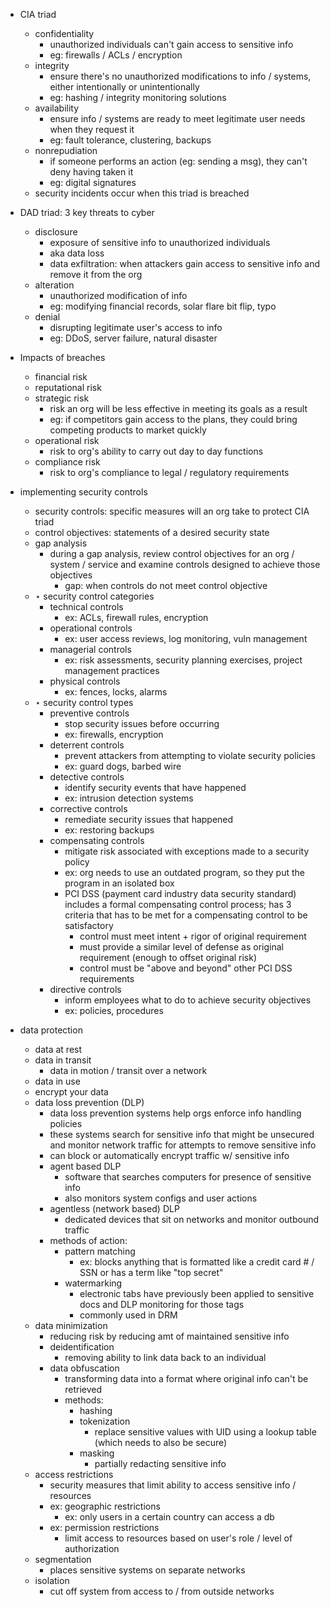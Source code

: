 - CIA triad
	- confidentiality
		- unauthorized individuals can't gain access to sensitive info 
		- eg: firewalls / ACLs / encryption
	- integrity
		- ensure there's no unauthorized modifications to info / systems, either intentionally or unintentionally 
		- eg: hashing / integrity monitoring solutions 
	- availability 
		- ensure info / systems are ready to meet legitimate user needs when they request it 
		- eg: fault tolerance, clustering, backups 
	- nonrepudiation
		- if someone performs an action (eg: sending a msg), they can't deny having taken it 
		- eg: digital signatures
	- security incidents occur when this triad is breached
- DAD triad: 3 key threats to cyber 
	- disclosure
		- exposure of sensitive info to unauthorized individuals
		- aka data loss
		- data exfiltration: when attackers gain access to sensitive info and remove it from the org
	- alteration
		- unauthorized modification of info
		- eg: modifying financial records, solar flare bit flip, typo
	- denial
		- disrupting legitimate user's access to info
		- eg: DDoS, server failure, natural disaster 

- Impacts of breaches
	- financial risk 
	- reputational risk
	- strategic risk
		- risk an org will be less effective in meeting its goals as a result 
		- eg: if competitors gain access to the plans, they could bring competing products to market quickly 
	- operational risk
		- risk to org's ability to carry out day to day functions
	- compliance risk
		- risk to org's compliance to legal / regulatory requirements

- implementing security controls
	- security controls: specific measures will an org take to protect CIA triad
	- control objectives: statements of a desired security state
	- gap analysis
		- during a gap analysis, review control objectives for an org / system / service and examine controls designed to achieve those objectives 
			- gap: when controls do not meet control objective 
	- $\star$ security control categories
		- technical controls
			- ex: ACLs, firewall rules, encryption
		- operational controls
			- ex: user access reviews, log monitoring, vuln management
		- managerial controls
			- ex: risk assessments, security planning exercises, project management practices
		- physical controls
			- ex: fences, locks, alarms
	- $\star$ security control types
		- preventive controls
			- stop security issues before occurring
			- ex: firewalls, encryption
		- deterrent controls
			- prevent attackers from attempting to violate security policies
			- ex: guard dogs, barbed wire
		- detective controls
			- identify security events that have happened
			- ex: intrusion detection systems
		- corrective controls
			- remediate security issues that happened 
			- ex: restoring backups 
		- compensating controls
			- mitigate risk associated with exceptions made to a security policy
			- ex: org needs to use an outdated program, so they put the program in an isolated box
			- PCI DSS (payment card industry data security standard) includes a formal compensating control process; has 3 criteria that has to be met for a compensating control to be satisfactory
				- control must meet intent + rigor of original requirement
				- must provide a similar level of defense as original requirement (enough to offset original risk)
				- control must be "above and beyond" other PCI DSS requirements
		- directive controls 
			- inform employees what to do to achieve security objectives 
			- ex: policies, procedures
- data protection
	- data at rest
	- data in transit
		- data in motion / transit over a network
	- data in use
	- encrypt your data
	- data loss prevention (DLP)
		- data loss prevention systems help orgs enforce info handling policies 
		- these systems search for sensitive info that might be unsecured and monitor network traffic for attempts to remove sensitive info 
		- can block or automatically encrypt traffic w/ sensitive info 
		- agent based DLP 
			- software that searches computers for presence of sensitive info 
			- also monitors system configs and user actions 
		- agentless (network based) DLP
			- dedicated devices that sit on networks and monitor outbound traffic 
		- methods of action:
			- pattern matching
				- ex: blocks anything that is formatted like a credit card # / SSN or has a term like "top secret"
			- watermarking 
				- electronic tabs have previously been applied to sensitive docs and DLP monitoring for those tags
				- commonly used in DRM 
	- data minimization
		- reducing risk by reducing amt of maintained sensitive info 
		- deidentification 
			- removing ability to link data back to an individual
		- data obfuscation
			- transforming data into a format where original info can't be retrieved
			- methods:
				- hashing
				- tokenization
					- replace sensitive values with UID using a lookup table (which needs to also be secure)
				- masking
					- partially redacting sensitive info 
	- access restrictions
		- security measures that limit ability to access sensitive info / resources
		- ex: geographic restrictions
			- ex: only users in a certain country can access a db 
		- ex: permission restrictions
			- limit access to resources based on user's role / level of authorization
	- segmentation
		- places sensitive systems on separate networks 
	- isolation
		- cut off system from access to / from outside networks

